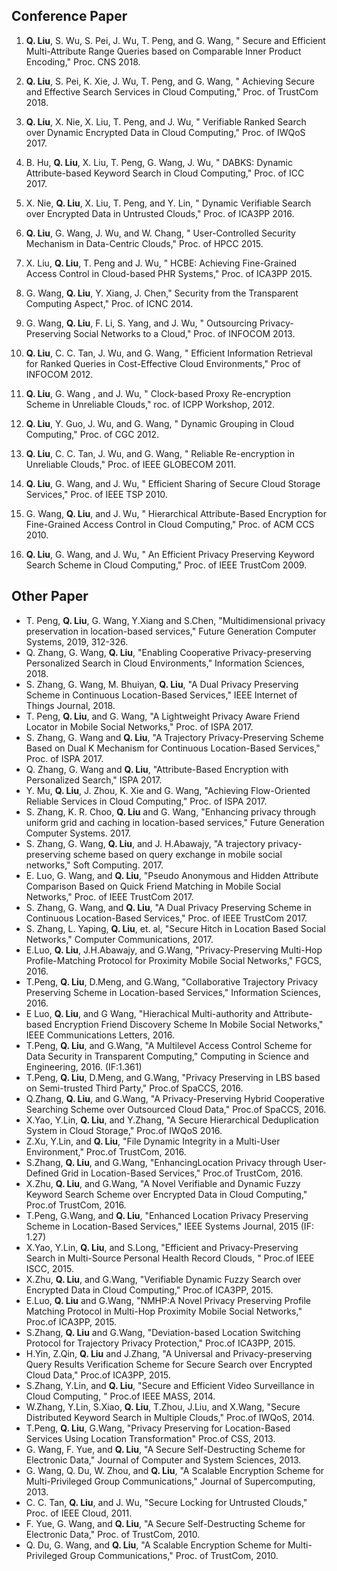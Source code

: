 

## Conference Paper

  1. **Q. Liu**, S. Wu, S. Pei, J. Wu, T. Peng, and G. Wang, " Secure and Efficient Multi-Attribute Range Queries based on Comparable Inner Product Encoding," Proc. CNS 2018.

  2. **Q. Liu**, S. Pei, K. Xie, J. Wu, T. Peng, and G. Wang, " Achieving Secure and Effective Search Services in Cloud Computing," Proc. of TrustCom 2018.

  3. **Q. Liu**, X. Nie, X. Liu, T. Peng, and J. Wu, " Verifiable Ranked Search over Dynamic Encrypted Data in Cloud Computing," Proc. of IWQoS 2017.

  4. B. Hu, **Q. Liu**, X. Liu, T. Peng, G. Wang, J. Wu, " DABKS: Dynamic Attribute-based Keyword Search in Cloud Computing," Proc. of ICC 2017.

  5. X. Nie, **Q. Liu**, X. Liu, T. Peng, and Y. Lin, " Dynamic Verifiable Search over Encrypted Data in Untrusted Clouds," Proc. of ICA3PP 2016.

  6. **Q. Liu**, G. Wang, J. Wu, and W. Chang, " User-Controlled Security Mechanism in Data-Centric Clouds," Proc. of HPCC 2015.

  7. X. Liu, **Q. Liu**, T. Peng and J. Wu, " HCBE: Achieving Fine-Grained Access Control in Cloud-based PHR Systems," Proc. of ICA3PP 2015.

  8. G. Wang, **Q. Liu**, Y. Xiang, J. Chen," Security from the Transparent Computing Aspect," Proc. of ICNC 2014.

  9. G. Wang, **Q. Liu**, F. Li, S. Yang, and J. Wu, " Outsourcing Privacy-Preserving Social Networks to a Cloud," Proc. of INFOCOM 2013.

  10. **Q. Liu**, C. C. Tan, J. Wu, and G. Wang, " Efficient Information Retrieval for Ranked Queries in Cost-Effective Cloud Environments," Proc of INFOCOM 2012.

  11. **Q. Liu**, G. Wang , and J. Wu, " Clock-based Proxy Re-encryption Scheme in Unreliable Clouds," roc. of ICPP Workshop, 2012.

  12. **Q. Liu**, Y. Guo, J. Wu, and G. Wang, " Dynamic Grouping in Cloud Computing," Proc. of CGC 2012.

  13. **Q. Liu**, C. C. Tan, J. Wu, and G. Wang, " Reliable Re-encryption in Unreliable Clouds," Proc. of IEEE GLOBECOM 2011.

  14. **Q. Liu**, G. Wang, and J. Wu, " Efficient Sharing of Secure Cloud Storage Services," Proc. of IEEE TSP 2010.

  15. G. Wang, **Q. Liu**, and J. Wu, " Hierarchical Attribute-Based Encryption for Fine-Grained Access Control in Cloud Computing," Proc. of ACM CCS 2010.

  16. **Q. Liu**, G. Wang, and J. Wu, " An Efficient Privacy Preserving Keyword Search Scheme in Cloud Computing," Proc. of IEEE TrustCom 2009.

## Other Paper

- T. Peng, **Q. Liu**, G. Wang, Y.Xiang and S.Chen, "Multidimensional privacy preservation in location-based services," Future Generation Computer Systems, 2019, 312-326.
- Q. Zhang, G. Wang, **Q. Liu**, "Enabling Cooperative Privacy-preserving Personalized Search in Cloud Environments," Information Sciences, 2018.
- S. Zhang, G. Wang, M. Bhuiyan, **Q. Liu**, "A Dual Privacy Preserving Scheme in Continuous Location-Based Services," IEEE Internet of Things Journal, 2018.
- T. Peng, **Q. Liu**, and G. Wang, "A Lightweight Privacy Aware Friend Locator in Mobile Social Networks," Proc. of ISPA 2017.
- S. Zhang, G. Wang and **Q. Liu**, "A Trajectory Privacy-Preserving Scheme Based on Dual K Mechanism for Continuous Location-Based Services," Proc. of ISPA 2017.
- Q. Zhang, G. Wang and **Q. Liu**, "Attribute-Based Encryption with Personalized Search," ISPA 2017.
- Y. Mu, **Q. Liu**, J. Zhou, K. Xie and G. Wang, "Achieving Flow-Oriented Reliable Services in Cloud Computing," Proc. of ISPA 2017.
- S. Zhang, K. R. Choo, **Q. Liu** and G. Wang, "Enhancing privacy through uniform grid and caching in location-based services," Future Generation Computer Systems. 2017.
- S. Zhang, G. Wang, **Q. Liu**, and J. H.Abawajy, "A trajectory privacy-preserving scheme based on query exchange in mobile social networks," Soft Computing. 2017.
- E. Luo, G. Wang, and **Q. Liu**, "Pseudo Anonymous and Hidden Attribute Comparison Based on Quick Friend Matching in Mobile Social Networks," Proc. of IEEE TrustCom 2017.
- S. Zhang, G. Wang, and **Q. Liu**, "A Dual Privacy Preserving Scheme in Continuous Location-Based Services," Proc. of IEEE TrustCom 2017.
- S. Zhang, L. Yaping, **Q. Liu**, et. al, "Secure Hitch in Location Based Social Networks," Computer Communications, 2017.
- E.Luo, **Q. Liu**, J.H.Abawajy, and G.Wang, "Privacy-Preserving Multi-Hop Profile-Matching Protocol for Proximity Mobile Social Networks," FGCS, 2016.
- T.Peng, **Q. Liu**, D.Meng, and G.Wang, "Collaborative Trajectory Privacy Preserving Scheme in Location-based Services," Information Sciences, 2016.
- E Luo, **Q. Liu**, and G Wang, "Hierachical Multi-authority and Attribute-based Encryption Friend Discovery Scheme In Mobile Social Networks," IEEE Communications Letters, 2016.
- T.Peng, **Q. Liu**, and G.Wang, "A Multilevel Access Control Scheme for Data Security in Transparent Computing," Computing in Science and Engineering, 2016. (IF:1.361)
- T.Peng, **Q. Liu**, D.Meng, and G.Wang, "Privacy Preserving in LBS based on Semi-trusted Third Party," Proc.of SpaCCS, 2016.
- Q.Zhang, **Q. Liu**, and G.Wang, "A Privacy-Preserving Hybrid Cooperative Searching Scheme over Outsourced Cloud Data," Proc.of SpaCCS, 2016.
- X.Yao, Y.Lin, **Q. Liu**, and Y.Zhang, "A Secure Hierarchical Deduplication System in Cloud Storage," Proc.of IWQoS 2016.
- Z.Xu, Y.Lin, and **Q. Liu**, "File Dynamic Integrity in a Multi-User Environment," Proc.of TrustCom, 2016.
- S.Zhang, **Q. Liu**, and G.Wang, "EnhancingLocation Privacy through User-Defined Grid in Location-Based Services," Proc.of TrustCom, 2016.
- X.Zhu, **Q. Liu**, and G.Wang, "A Novel Verifiable and Dynamic Fuzzy Keyword Search Scheme over Encrypted Data in Cloud Computing," Proc.of TrustCom, 2016.
- T.Peng, G.Wang, and **Q. Liu**, "Enhanced Location Privacy Preserving Scheme in Location-Based Services," IEEE Systems Journal, 2015 (IF: 1.27)
- X.Yao, Y.Lin, **Q. Liu**, and S.Long, "Efficient and Privacy-Preserving Search in Multi-Source Personal Health Record Clouds, " Proc.of IEEE ISCC, 2015.
- X.Zhu, **Q. Liu**, and G.Wang, "Verifiable Dynamic Fuzzy Search over Encrypted Data in Cloud Computing," Proc.of ICA3PP, 2015.
- E.Luo, **Q. Liu** and G.Wang, "NMHP:A Novel Privacy Preserving Profile Matching Protocol in Multi-Hop Proximity Mobile Social Networks," Proc.of ICA3PP, 2015.
- S.Zhang, **Q. Liu** and G.Wang, "Deviation-based Location Switching Protocol for Trajectory Privacy Protection," Proc.of ICA3PP, 2015.
- H.Yin, Z.Qin, **Q. Liu** and J.Zhang, "A Universal and Privacy-preserving Query Results Verification Scheme for Secure Search over Encrypted Cloud Data," Proc.of ICA3PP, 2015.
- S.Zhang, Y.Lin, and **Q. Liu**, "Secure and Efficient Video Surveillance in Cloud Computing, " Proc.of IEEE MASS, 2014.
- W.Zhang, Y.Lin, S.Xiao, **Q. Liu**, T.Zhou, J.Liu, and X.Wang, "Secure Distributed Keyword Search in Multiple Clouds," Proc.of IWQoS, 2014.
- T.Peng, **Q. Liu**, G.Wang, "Privacy Preserving for Location-Based Services Using Location Transformation" Proc.of CSS, 2013.
- G. Wang, F. Yue, and **Q. Liu**, "A Secure Self-Destructing Scheme for Electronic Data," Journal of Computer and System Sciences, 2013.
- G. Wang, Q. Du, W. Zhou, and **Q. Liu**, "A Scalable Encryption Scheme for Multi-Privileged Group Communications," Journal of Supercomputing, 2013.
- C. C. Tan, **Q. Liu**, and J. Wu, "Secure Locking for Untrusted Clouds," Proc. of IEEE Cloud, 2011.
- F. Yue, G. Wang, and **Q. Liu**, "A Secure Self-Destructing Scheme for Electronic Data," Proc. of TrustCom, 2010.
- Q. Du, G. Wang, and **Q. Liu**, "A Scalable Encryption Scheme for Multi-Privileged Group Communications," Proc. of TrustCom, 2010.
